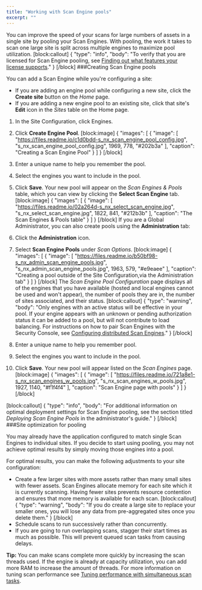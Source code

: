 ```yaml
---
title: "Working with Scan Engine pools"
excerpt: ""
---
```

You can improve the speed of your scans for large numbers of assets in a single site by pooling your Scan Engines. With pooling, the work it takes to scan one large site is split across multiple engines to maximize pool utilization.
[block:callout]
{
  "type": "info",
  "body": "To verify that you are licensed for Scan Engine pooling, see [Finding out what features your license supports](doc:finding-out-what-features-your-license-supports)."
}
[/block]
###Creating Scan Engine pools

You can add a Scan Engine while you're configuring a site:

* If you are adding an engine pool while configuring a new site, click the **Create site** button on the _Home_ page.
* If you are adding a new engine pool to an existing site, click that site's **Edit** icon in the _Sites_ table on the Home page.
1. In the Site Configuration, click Engines.
2. Click **Create Engine Pool**.
[block:image]
{
  "images": [
    {
      "image": [
        "https://files.readme.io/c1d0bdd-s_nx_scan_engine_pool_config.jpg",
        "s_nx_scan_engine_pool_config.jpg",
        1969,
        778,
        "#202b3a"
      ],
      "caption": "Creating a Scan Engine Pool"
    }
  ]
}
[/block]
3. Enter a unique name to help you remember the pool.
4. Select the engines you want to include in the pool.
5. Click **Save**. Your new pool will appear on the _Scan Engines & Pools_ table, which you can view by clicking the **Select Scan Engine** tab.
[block:image]
{
  "images": [
    {
      "image": [
        "https://files.readme.io/02a264d-s_nx_select_scan_engine.jpg",
        "s_nx_select_scan_engine.jpg",
        1822,
        841,
        "#212b3b"
      ],
      "caption": "The Scan Engines & Pools table"
    }
  ]
}
[/block]
If you are a Global Administrator, you can also create pools using the **Administration** tab:

1. Click the **Administration** icon.
2. Select **Scan Engine Pools** under _Scan Options_.
[block:image]
{
  "images": [
    {
      "image": [
        "https://files.readme.io/b50bf98-s_nx_admin_scan_engine_pools.jpg",
        "s_nx_admin_scan_engine_pools.jpg",
        1963,
        579,
        "#e9eaee"
      ],
      "caption": "Creating a pool outside of the Site Configuration,via the Administration tab"
    }
  ]
}
[/block]
The _Scan Engine Pool Configuration_ page displays all of the engines that you have available (hosted and local engines cannot be used and won't appear), the number of pools they are in, the number of sites associated, and their status.
[block:callout]
{
  "type": "warning",
  "body": "Only engines with an active status will be effective in your pool. If your engine appears with an unknown or pending authorization status it can be added to a pool, but will not contribute to load balancing. For instructions on how to pair Scan Engines with the Security Console, see [Configuring distributed Scan Engines](doc:configuring-distributed-scan-engines)."
}
[/block]
3. Enter a unique name to help you remember pool.
4. Select the engines you want to include in the pool.
5. Click **Save**. Your new pool will appear listed on the _Scan Engines_ page.
[block:image]
{
  "images": [
    {
      "image": [
        "https://files.readme.io/721a8e1-s_nx_scan_engines_w_pools.jpg",
        "s_nx_scan_engines_w_pools.jpg",
        1927,
        1140,
        "#f1f4f4"
      ],
      "caption": "Scan Engine page with pools"
    }
  ]
}
[/block]

[block:callout]
{
  "type": "info",
  "body": "For additional information on optimal deployment settings for Scan Engine pooling, see the section titled _Deploying Scan Engine Pools_ in the administrator's guide."
}
[/block]
###Site optimization for pooling

You may already have the application configured to match single Scan Engines to individual sites. If you decide to start using pooling, you may not achieve optimal results by simply moving those engines into a pool.

For optimal results, you can make the following adjustments to your site configuration:

* Create a few larger sites with more assets rather than many small sites with fewer assets. Scan Engines allocate memory for each site which it is currently scanning. Having fewer sites prevents resource contention and ensures that more memory is available for each scan.
[block:callout]
{
  "type": "warning",
  "body": "If you do create a large site to replace your smaller ones, you will lose any data from pre-aggregated sites once you delete them."
}
[/block]
* Schedule scans to run successively rather than concurrently.
* If you are going to run overlapping scans, stagger their start times as much as possible. This will prevent queued scan tasks from causing delays.

**Tip:** You can make scans complete more quickly by increasing the scan threads used. If the engine is already at capacity utilization, you can add more RAM to increase the amount of threads. For more information on tuning scan performance see [Tuning performance with simultaneous scan tasks](doc:configuring-custom-scan-templates#section-tuning-performance-with-simultaneous-scan-tasks).